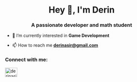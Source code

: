 <h1 align="center">Hey 👋,  I'm Derin</h1>
<h3 align="center">A passionate developer and math student</h3>

- 🌱 I’m currently interested in **Game Development**

- 📫 How to reach me **derinasir@gmail.com**

<h3 align="left">Connect with me:</h3>
<p align="left">
<a href="https://dev.to/derinasir" target="blank"><img align="center" src="https://raw.githubusercontent.com/rahuldkjain/github-profile-readme-generator/master/src/images/icons/Social/devto.svg" alt="derinasir" height="30" width="40" /></a>
